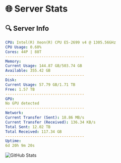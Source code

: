 # 🌐 Server Stats
## 🔍 Server Info
```yaml
CPU: Intel(R) Xeon(R) CPU E5-2699 v4 @ 1305.56GHz
CPU Usage: 0.60%
Cores: 44P | 88T
-----------------------------------
Memory:
Current Usage: 144.87 GB/503.74 GB
Available: 355.42 GB
-----------------------------------
Disk:
Current Usage: 57.79 GB/1.71 TB
Free: 1.57 TB
-----------------------------------
GPU:
No GPU detected
-----------------------------------
Network:
Current Transfer (Sent): 18.86 MB/s
Current Transfer (Received): 136.34 KB/s
Total Sent: 12.02 TB
Total Received: 117.34 GB
-----------------------------------
Uptime:
6d 20h 9m 20s
```
![GitHub Stats](https://img.shields.io/badge/Updated-2025-03-14_17:32:09-blue)